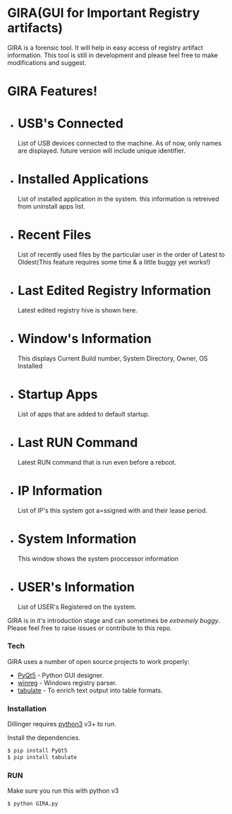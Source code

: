 # GIRA(GUI for Important Registry artifacts)


GIRA is a forensic tool. It will help in easy access of registry artifact information. This tool is still in development and please feel free to make modifications and suggest.


# GIRA Features!

  - # USB's Connected
      List of USB devices connected to the machine. As of now, only names are displayed. future version will include unique identifier. 
  - # Installed Applications
      List of installed application in the system. this information is retreived from uninstall apps list.
  - # Recent Files
      List of recently used files by the particular user in the order of Latest to Oldest(This feature requires some time & a little buggy yet works!)
  - # Last Edited Registry Information
      Latest edited registry hive is shown here.
  - # Window's Information
      This displays Current Build number, System Directory, Owner, OS Installed
  - # Startup Apps
      List of apps that are added to default startup. 
  - # Last RUN Command
      Latest RUN command that is run even before a reboot.
  - # IP Information
      List of IP's this system got a=ssigned with and their lease period.
  - # System Information
      This window shows the system proccessor information
  - # USER's Information
      List of USER's Registered on the system.

GIRA is in it's introduction stage and can sometimes be *extremely buggy*. Please feel free to raise issues or contribute to this repo.

### Tech

GIRA uses a number of open source projects to work properly:

* [PyQt5](https://pypi.org/project/PyQt5/) - Python GUI designer.
* [winreg](https://docs.python.org/3/library/winreg.html) - Windows registry parser.
* [tabulate](https://pypi.org/project/tabulate/) - To enrich text output into table formats.

### Installation

Dillinger requires [python3](https://www.python.org/download/releases/3.0/) v3+ to run.

Install the dependencies.

```sh
$ pip install PyQt5
$ pip install tabulate
```

### RUN

Make sure you run this with python v3

```sh
$ python GIRA.py

